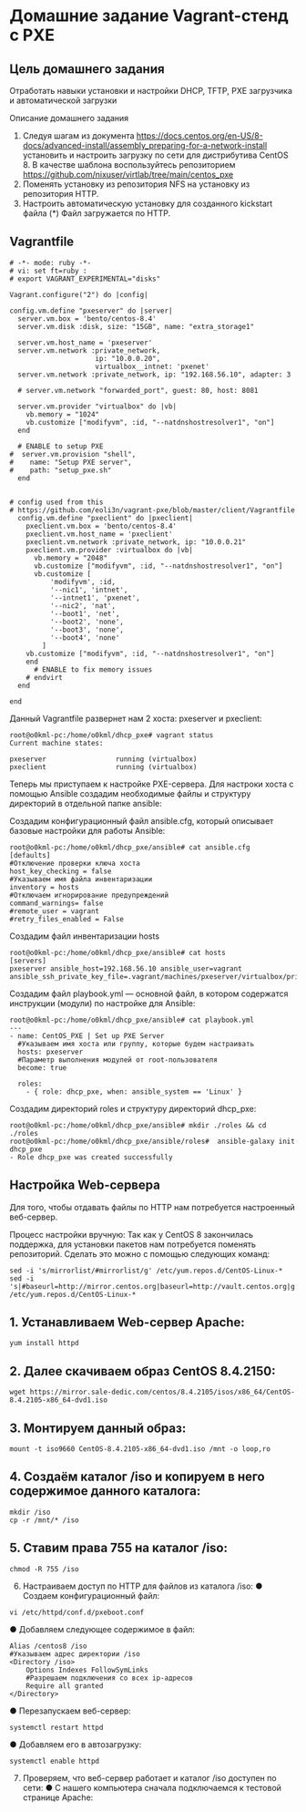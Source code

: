 # Домашние задание Vagrant-стенд c PXE

## Цель домашнего задания
Отработать навыки установки и настройки DHCP, TFTP, PXE загрузчика и автоматической загрузки

Описание домашнего задания

1. Следуя шагам из документа https://docs.centos.org/en-US/8-docs/advanced-install/assembly_preparing-for-a-network-install  установить и настроить загрузку по сети для дистрибутива CentOS 8.
В качестве шаблона воспользуйтесь репозиторием https://github.com/nixuser/virtlab/tree/main/centos_pxe 
2. Поменять установку из репозитория NFS на установку из репозитория HTTP.
3. Настроить автоматическую установку для созданного kickstart файла (*) Файл загружается по HTTP.

## Vagrantfile

```
# -*- mode: ruby -*-
# vi: set ft=ruby :
# export VAGRANT_EXPERIMENTAL="disks"

Vagrant.configure("2") do |config|

config.vm.define "pxeserver" do |server|
  server.vm.box = 'bento/centos-8.4'
  server.vm.disk :disk, size: "15GB", name: "extra_storage1"

  server.vm.host_name = 'pxeserver'
  server.vm.network :private_network, 
                     ip: "10.0.0.20", 
                     virtualbox__intnet: 'pxenet'
  server.vm.network :private_network, ip: "192.168.56.10", adapter: 3

  # server.vm.network "forwarded_port", guest: 80, host: 8081

  server.vm.provider "virtualbox" do |vb|
    vb.memory = "1024"
    vb.customize ["modifyvm", :id, "--natdnshostresolver1", "on"]
  end

  # ENABLE to setup PXE
#  server.vm.provision "shell",
#    name: "Setup PXE server",
#    path: "setup_pxe.sh"
  end


# config used from this
# https://github.com/eoli3n/vagrant-pxe/blob/master/client/Vagrantfile
  config.vm.define "pxeclient" do |pxeclient|
    pxeclient.vm.box = 'bento/centos-8.4'
    pxeclient.vm.host_name = 'pxeclient'
    pxeclient.vm.network :private_network, ip: "10.0.0.21"
    pxeclient.vm.provider :virtualbox do |vb|
      vb.memory = "2048"
      vb.customize ["modifyvm", :id, "--natdnshostresolver1", "on"]
      vb.customize [
          'modifyvm', :id,
          '--nic1', 'intnet',
          '--intnet1', 'pxenet',
          '--nic2', 'nat',
          '--boot1', 'net',
          '--boot2', 'none',
          '--boot3', 'none',
          '--boot4', 'none'
        ]
    vb.customize ["modifyvm", :id, "--natdnshostresolver1", "on"]
    end
      # ENABLE to fix memory issues
    # endvirt  
  end

end
```
Данный Vagrantfile развернет нам 2 хоста: pxeserver и pxeclient:

```
root@o0kml-pc:/home/o0kml/dhcp_pxe# vagrant status
Current machine states:

pxeserver                 running (virtualbox)
pxeclient                 running (virtualbox)

```
Теперь мы приступаем к настройке PXE-сервера.
Для настроки хоста с помощью Ansible создадим необходимые файлы и структуру директорий в отдельной папке ansible:

Создадим конфигурационный файл ansible.cfg, который описывает базовые настройки для работы Ansible:

```
root@o0kml-pc:/home/o0kml/dhcp_pxe/ansible# cat ansible.cfg 
[defaults]
#Отключение проверки ключа хоста
host_key_checking = false
#Указываем имя файла инвентаризации
inventory = hosts
#Отключаем игнорирование предупреждений
command_warnings= false
#remote_user = vagrant
#retry_files_enabled = False
```
Создадим файл инвентаризации hosts
```
root@o0kml-pc:/home/o0kml/dhcp_pxe/ansible# cat hosts 
[servers]
pxeserver ansible_host=192.168.56.10 ansible_user=vagrant ansible_ssh_private_key_file=.vagrant/machines/pxeserver/virtualbox/private_key
```
Создадим файл playbook.yml — основной файл, в котором содержатся инструкции (модули) по настройке для Ansible:
```
root@o0kml-pc:/home/o0kml/dhcp_pxe/ansible# cat playbook.yml 
---
- name: CentOS_PXE | Set up PXE Server
  #Указываем имя хоста или группу, которые будем настраивать
  hosts: pxeserver
  #Параметр выполнения модулей от root-пользователя
  become: true

  roles:
    - { role: dhcp_pxe, when: ansible_system == 'Linux' }
```
Создадим директорий roles и структуру директорий dhcp_pxe:
```
root@o0kml-pc:/home/o0kml/dhcp_pxe/ansible# mkdir ./roles && cd ./roles
root@o0kml-pc:/home/o0kml/dhcp_pxe/ansible/roles#  ansible-galaxy init dhcp_pxe
- Role dhcp_pxe was created successfully
```
## Настройка Web-сервера

Для того, чтобы отдавать файлы по HTTP нам потребуется настроенный веб-сервер.

Процесс настройки вручную: 
Так как у CentOS 8 закончилась поддержка, для установки пакетов нам потребуется поменять репозиторий. Сделать это можно с помощью следующих команд:

```
sed -i 's/mirrorlist/#mirrorlist/g' /etc/yum.repos.d/CentOS-Linux-*
sed -i 's|#baseurl=http://mirror.centos.org|baseurl=http://vault.centos.org|g' /etc/yum.repos.d/CentOS-Linux-*
```
## 1. Устанавливаем Web-сервер Apache:
```
yum install httpd
```
## 2. Далее скачиваем образ CentOS 8.4.2150:
```
wget https://mirror.sale-dedic.com/centos/8.4.2105/isos/x86_64/CentOS-8.4.2105-x86_64-dvd1.iso
```
## 3. Монтируем данный образ:

```
mount -t iso9660 CentOS-8.4.2105-x86_64-dvd1.iso /mnt -o loop,ro
```
## 4. Создаём каталог /iso и копируем в него содержимое данного каталога:
```
mkdir /iso
cp -r /mnt/* /iso
```
## 5. Ставим права 755 на каталог /iso:

```
chmod -R 755 /iso
```
6. Настраиваем доступ по HTTP для файлов из каталога /iso:
● Создаем конфигурационный файл:
```
vi /etc/httpd/conf.d/pxeboot.conf
```
● Добавляем следующее содержимое в файл:
```
Alias /centos8 /iso
#Указываем адрес директории /iso
<Directory /iso>
    Options Indexes FollowSymLinks
    #Разрешаем подключения со всех ip-адресов
    Require all granted
</Directory>
```
● Перезапускаем веб-сервер:
```
systemctl restart httpd
```
● Добавляем его в автозагрузку:
```
systemctl enable httpd
```
7. Проверяем, что веб-сервер работает и каталог /iso доступен по сети:
● С нашего компьютера сначала подключаемся к тестовой странице Apache:
